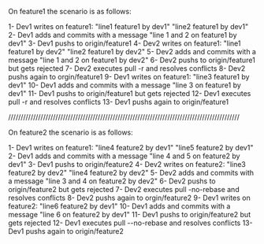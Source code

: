 On feature1 the scenario is as follows:

1- Dev1 writes on feature1:
"line1 feature1 by dev1"
"line2 feature1 by dev1"
2- Dev1 adds and commits with a message "line 1 and 2 on feature1 by dev1"
3- Dev1 pushs to origin/feature1
4- Dev2 writes on feature1:
"line1 feature1 by dev2"
"line2 feature1 by dev2"
5- Dev2 adds and commits with a message "line 1 and 2 on feature1 by dev2"
6- Dev2 pushs to origin/feature1 but gets rejected
7- Dev2 executes pull -r and resolves conflicts
8- Dev2 pushs again to orgin/feature1
9- Dev1 writes on feature1:
"line3 feature1 by dev1"
10- Dev1 adds and commits with a message "line 3 on feature1 by dev1"
11- Dev1 pushs to origin/feature1 but gets rejected
12- Dev1 executes pull -r and resolves conflicts
13- Dev1 pushs again to origin/feature1

/////////////////////////////////////////////////////////////////////////////////////////////

On feature2 the scenario is as follows:

1- Dev1 writes on feature1:
"line4 feature2 by dev1"
"line5 feature2 by dev1"
2- Dev1 adds and commits with a message "line 4 and 5 on feature2 by dev1"
3- Dev1 pushs to origin/feature2
4- Dev2 writes on feature2:
"line3 feature2 by dev2"
"line4 feature2 by dev2"
5- Dev2 adds and commits with a message "line 3 and 4 on feature2 by dev2"
6- Dev2 pushs to origin/feature2 but gets rejected
7- Dev2 executes pull -no-rebase and resolves conflicts
8- Dev2 pushs again to orgin/feature2
9- Dev1 writes on feature2:
"line6 feature2 by dev1"
10- Dev1 adds and commits with a message "line 6 on feature2 by dev1"
11- Dev1 pushs to origin/feature2 but gets rejected
12- Dev1 executes pull --no-rebase and resolves conflicts
13- Dev1 pushs again to origin/feature2

